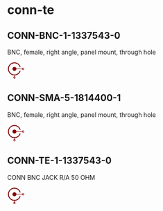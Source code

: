 # conn-te

## CONN-BNC-1-1337543-0
BNC, female, right angle, panel mount, through hole

![CONN-BNC-1-1337543-0__1__1](/images/conn-linx__CONN-CONSMA001__1__1.png?raw=true) 

## CONN-SMA-5-1814400-1
BNC, female, right angle, panel mount, through hole

![CONN-SMA-5-1814400-1__1__1](/images/conn-linx__CONN-CONSMA001__1__1.png?raw=true) 

## CONN-TE-1-1337543-0
CONN BNC JACK R/A 50 OHM

![CONN-TE-1-1337543-0__1__1](/images/conn-linx__CONN-CONSMA001__1__1.png?raw=true) 

